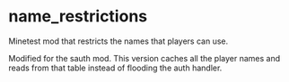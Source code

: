 # name_restrictions
Minetest mod that restricts the names that players can use.

Modified for the sauth mod. This version caches all the player names and reads from that table instead of flooding the auth handler.
